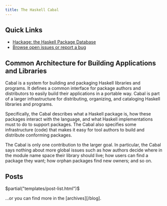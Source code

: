 ```yaml
---
title: The Haskell Cabal
---
```


## Quick Links

- [Hackage: the Haskell Package Database][hackage]
- [Browse open issues or report a bug][issues]

## Common Architecture for Building Applications and Libraries

Cabal is a system for building and packaging Haskell libraries and programs. It
defines a common interface for package authors and distributors to easily build
their applications in a portable way. Cabal is part of a larger infrastructure
for distributing, organizing, and cataloging Haskell libraries and programs.

Specifically, the Cabal describes what a Haskell package is, how these packages
interact with the language, and what Haskell implementations must to do to
support packages. The Cabal also specifies some infrastructure (code) that makes
it easy for tool authors to build and distribute conforming packages.

The Cabal is only one contribution to the larger goal. In particular, the Cabal
says nothing about more global issues such as how authors decide where in the
module name space their library should live; how users can find a package they
want; how orphan packages find new owners; and so on.

## Posts
$partial("templates/post-list.html")$

…or you can find more in the [archives][/blog].

[hackage]: http://hackage.haskell.org/
[issues]: https://github.com/haskell/cabal/issues?utf8=%E2%9C%93&q=is%3Aopen
